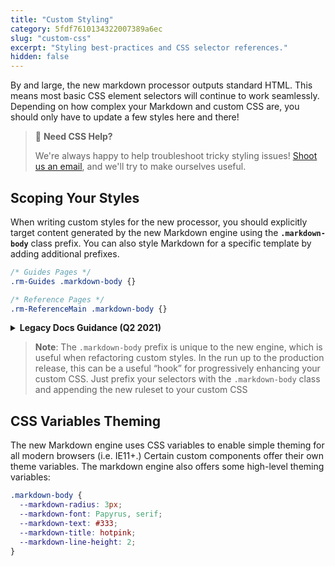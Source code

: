 ```yaml
---
title: "Custom Styling"
category: 5fdf7610134322007389a6ec
slug: "custom-css"
excerpt: "Styling best-practices and CSS selector references."
hidden: false
---
```

By and large, the new markdown processor outputs standard HTML. This means most basic CSS element selectors will continue to work seamlessly. Depending on how complex your Markdown and custom CSS are, you should only have to update a few styles here and there!

> 🐷 **Need CSS Help?**
>
> We're always happy to help troubleshoot tricky styling issues! [Shoot us an email](mailto:support@readme.io?subject=ReadMe-Flavored+Markdown+Feedback), and we'll try to make ourselves useful.

## Scoping Your Styles

When writing custom styles for the new processor, you should explicitly target content generated by the new Markdown engine using the **`.markdown-body`** class prefix. You can also style Markdown for a specific template by adding additional prefixes.

```scss Markdown Selector Scope
/* Guides Pages */
.rm-Guides .markdown-body {}

/* Reference Pages */
.rm-ReferenceMain .markdown-body {}
```

<details>
<summary><b>Legacy Docs Guidance (Q2 2021)</b></summary>

<!--- TODO: populate link with Custom CSS guidance! --->

As of Q2 2021, we've rolled out several major improvements to our docs (that you can read about [here](https://docs.readme.com/docs/beta-overview-redesigned-api-reference))! As a result, our markup for your documentation have changed. While the CSS variables ([see the next section below](#css-variables-theming)) and the HTML output of this markdown processor itself have remained the same, our guidance for scoped selectors has changed slightly. The current guidance with the latest designs is shown above and you can see the legacy scoped class names below. To ensure that your old [this page]() for guidance on migrating your Custom CSS.

```scss Markdown Selector Scope
/* Guides Pages */
#content-body .markdown-body {}

/* Reference Pages */
#api-explorer .markdown-body {}
#api-explorer .markdown-body > .pin {} /* target pinned sidebar content (deprecated in new reference docs) */
```
</details>

> **Note**: The `.markdown-body` prefix is unique to the new engine, which is useful when refactoring custom styles. In the run up to the production release, this can be a useful “hook” for progressively enhancing your custom CSS. Just prefix your selectors with the `.markdown-body` class and appending the new ruleset to your custom CSS

## CSS Variables Theming

The new Markdown engine uses CSS variables to enable simple theming for all modern browsers (i.e. IE11+.) Certain custom components offer their own theme variables. The markdown engine also offers some high-level theming variables:

```css
.markdown-body {
  --markdown-radius: 3px;
  --markdown-font: Papyrus, serif;
  --markdown-text: #333;
  --markdown-title: hotpink;
  --markdown-line-height: 2;
}
```
